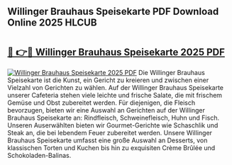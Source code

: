 ## Willinger Brauhaus Speisekarte PDF Download Online 2025 HLCUB

# <h2><a href="http://gcd809.nevu.top/?p=Willinger+Brauhaus+Speisekarte">🔗 👉🔴 Willinger Brauhaus Speisekarte 2025 PDF</a></h2>

[![Willinger Brauhaus Speisekarte 2025 PDF](https://i.imgur.com/dBaPXMq.png)](http://gcd809.nevu.top/?p=Willinger+Brauhaus+Speisekarte)
Die Willinger Brauhaus Speisekarte ist die Kunst, ein Gericht zu kreieren und zwischen einer Vielzahl von Gerichten zu wählen. Auf der Willinger Brauhaus Speisekarte unserer Cafeteria stehen viele leichte und frische Salate, die mit frischem Gemüse und Obst zubereitet werden. Für diejenigen, die Fleisch bevorzugen, bieten wir eine Auswahl an Gerichten auf der Willinger Brauhaus Speisekarte an: Rindfleisch, Schweinefleisch, Huhn und Fisch. Unseren Auserwählten bieten wir Gourmet-Gerichte wie Schaschlik und Steak an, die bei lebendem Feuer zubereitet werden. Unsere Willinger Brauhaus Speisekarte umfasst eine große Auswahl an Desserts, von klassischen Torten und Kuchen bis hin zu exquisiten Crème Brûlée und Schokoladen-Balinas.
